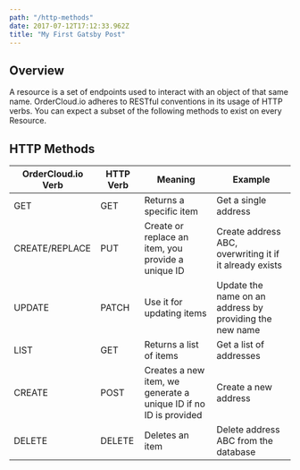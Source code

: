 ```yaml
---
path: "/http-methods"
date: 2017-07-12T17:12:33.962Z
title: "My First Gatsby Post"
---
```


## Overview

A resource is a set of endpoints used to interact with an object of that same name. OrderCloud.io adheres to RESTful conventions in its usage of HTTP verbs. You can expect a subset of the following methods to exist on every Resource.

## HTTP Methods

|OrderCloud.io Verb|HTTP Verb|Meaning|Example|
|---|---|---|---|
|GET|GET|Returns a specific item|Get a single address|
|CREATE/REPLACE|PUT|Create or replace an item, you provide a unique ID|Create address ABC, overwriting it if it already exists|
|UPDATE|PATCH|Use it for updating items|Update the name on an address by providing the new name|
|LIST|GET|Returns a list of items|Get a list of addresses|
|CREATE|POST|Creates a new item, we generate a unique ID if no ID is provided|Create a new address|
|DELETE|DELETE|Deletes an item|Delete address ABC from the database|
